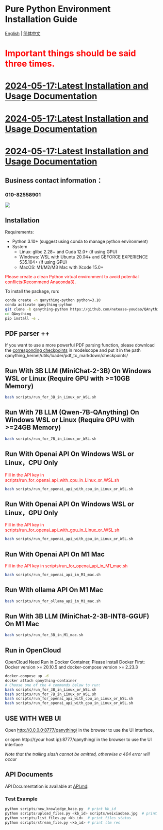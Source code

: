 # Pure Python Environment Installation Guide
<p >
  <a href="./README.md">English</a> |
  <a href="./README_zh.md">简体中文</a>
</p>

<h1><span style="color:red;">Important things should be said three times.</span></h1>

# [2024-05-17:Latest Installation and Usage Documentation](https://github.com/netease-youdao/QAnything/blob/master/QAnything%E4%BD%BF%E7%94%A8%E8%AF%B4%E6%98%8E.md) 
# [2024-05-17:Latest Installation and Usage Documentation](https://github.com/netease-youdao/QAnything/blob/master/QAnything%E4%BD%BF%E7%94%A8%E8%AF%B4%E6%98%8E.md) 
# [2024-05-17:Latest Installation and Usage Documentation](https://github.com/netease-youdao/QAnything/blob/master/QAnything%E4%BD%BF%E7%94%A8%E8%AF%B4%E6%98%8E.md)

## Business contact information：
### 010-82558901
![](docs/images/business.jpeg)


## Installation

Requirements:

  - Python 3.10+ (suggest using conda to manage python environment)
  - System 
      - Linux: glibc 2.28+ and Cuda 12.0+ (if using GPU)
      - Windows: WSL with Ubuntu 20.04+ and GEFORCE EXPERIENCE 535.104+ (if using GPU) 
      - MacOS: M1/M2/M3 Mac with Xcode 15.0+

<span style="color:red;">Please create a clean Python virtual environment to avoid potential conflicts(Recommend Anaconda3).</span>

To install the package, run: 
```bash
conda create -n qanything-python python=3.10
conda activate qanything-python
git clone -b qanything-python https://github.com/netease-youdao/QAnything.git
cd QAnything
pip install -e .
```

## PDF parser ++

If you want to use a more powerful PDF parsing function, please download the [corresponding checkpoints](https://www.modelscope.cn/models/netease-youdao/QAnything-pdf-parser/files) in modelscope and put it in the path qanything_kernel/utils/loader/pdf_to_markdown/checkpoints/

## Run With 3B LLM (MiniChat-2-3B) On Windows WSL or Linux (Require GPU with >=10GB Memory)

```bash
bash scripts/run_for_3B_in_Linux_or_WSL.sh
```

## Run With 7B LLM (Qwen-7B-QAnything) On Windows WSL or Linux (Require GPU with >=24GB Memory)

```bash
bash scripts/run_for_7B_in_Linux_or_WSL.sh
```

## Run With Openai API On Windows WSL or Linux，CPU Only

<span style="color:red;">Fill in the API key in scripts/run_for_openai_api_with_cpu_in_Linux_or_WSL.sh</span>

```bash
bash scripts/run_for_openai_api_with_cpu_in_Linux_or_WSL.sh
```

## Run With Openai API On Windows WSL or Linux，GPU Only

<span style="color:red;">Fill in the API key in scripts/run_for_openai_api_with_gpu_in_Linux_or_WSL.sh</span>

```bash
bash scripts/run_for_openai_api_with_gpu_in_Linux_or_WSL.sh
```

## Run With Openai API On M1 Mac

<span style="color:red;">Fill in the API key in scripts/run_for_openai_api_in_M1_mac.sh</span>

```bash
bash scripts/run_for_openai_api_in_M1_mac.sh
```

## Run With ollama API On M1 Mac

```bash
bash scripts/run_for_ollama_api_in_M1_mac.sh
```

## Run With 3B LLM (MiniChat-2-3B-INT8-GGUF) On M1 Mac
```bash
bash scripts/run_for_3B_in_M1_mac.sh
```

## Run in OpenCloud
OpenCloud Need Run in Docker Container, Please Install Docker First:
Docker version >= 20.10.5 and docker-compose version >= 2.23.3
```bash
docker-compose up -d
docker attach qanything-container
# Choose one of the 4 commands below to run:
bash scripts/run_for_3B_in_Linux_or_WSL.sh
bash scripts/run_for_7B_in_Linux_or_WSL.sh
bash scripts/run_for_openai_api_with_cpu_in_Linux_or_WSL.sh
bash scripts/run_for_openai_api_with_gpu_in_Linux_or_WSL.sh
```


## USE WITH WEB UI
Open http://0.0.0.0:8777/qanything/ in the browser to use the UI interface,

or open http://{your host ip}:8777/qanything/ in the browser to use the UI interface

*Note that the trailing slash cannot be omitted, otherwise a 404 error will occur*

## API Documents
API Documentation is available at [API.md](./docs/API.md).
### Test Example
```python
python scripts/new_knowledge_base.py  # print kb_id
python scripts/upload_files.py <kb_id> scripts/weixiaobao.jpg  # print file_id
python scripts/list_files.py <kb_id>  # print files status
python scripts/stream_file.py <kb_id> # print llm res
```
